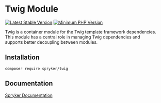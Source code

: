 # Twig Module
[![Latest Stable Version](https://poser.pugx.org/spryker/twig/v/stable.svg)](https://packagist.org/packages/spryker/twig)
[![Minimum PHP Version](https://img.shields.io/badge/php-%3E%3D%208.1-8892BF.svg)](https://php.net/)

Twig is a container module for the Twig template framework dependencies. This module has a central role in managing Twig dependencies and supports better decoupling between modules.

## Installation

```
composer require spryker/twig
```

## Documentation

[Spryker Documentation](https://docs.spryker.com)
